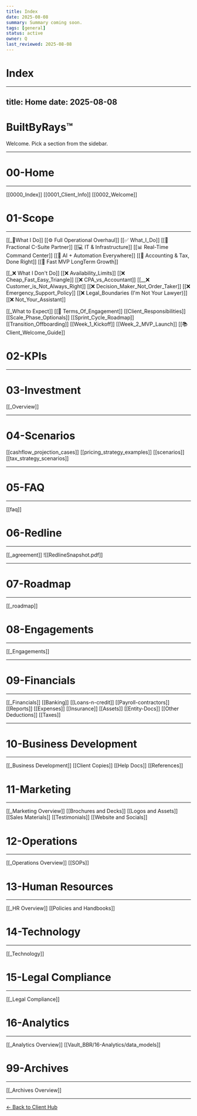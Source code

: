 ```yaml
---
title: Index
date: 2025-08-08
summary: Summary coming soon.
tags: [general]
status: active
owner: Q
last_reviewed: 2025-08-08
---
```

# Index

---
title: Home
date: 2025-08-08
---
# BuiltByRays™
Welcome. Pick a section from the sidebar.


---
# 00-Home
---
[[0000_Index]]
[[0001_Client_Info]]
[[0002_Welcome]]

# 01-Scope
---
[[_🧠What I Do]]
[[⚙️ Full Operational Overhaul]]
[[✅ What_I_Do]]
[[👑 Fractional C-Suite Partner]]
[[💻 IT & Infrastructure]]
[[📊 Real-Time Command Center]]
[[🤖 AI + Automation Everywhere]]
[[🧾 Accounting & Tax, Done Right]]
[[🚀 Fast MVP LongTerm Growth]]

[[_❌ What I Don't Do]]
[[❌ Availability_Limits]]
[[❌ Cheap_Fast_Easy_Triangle]]
[[❌ CPA_vs_Accountant]]
[[__❌ Customer_is_Not_Always_Right]]
[[❌ Decision_Maker_Not_Order_Taker]]
[[❌ Emergency_Support_Policy]]
[[❌ Legal_Boundaries (I'm Not Your Lawyer)]]
[[❌ Not_Your_Assistant]]

[[_What to Expect]]
[[💼 Terms_Of_Engagement]]
[[Client_Responsibilities]]
[[Scale_Phase_Optionals]]
[[Sprint_Cycle_Roadmap]]
[[Transition_Offboarding]]
[[Week_1_Kickoff]]
[[Week_2_MVP_Launch]]
[[📚 Client_Welcome_Guide]]

# 02-KPIs
---


# 03-Investment
[[_Overview]]

---
# 04-Scenarios
[[cashflow_projection_cases]]
[[pricing_strategy_examples]]
[[scenarios]]
[[tax_strategy_scenarios]]

---
# 05-FAQ
---
[[faq]]

# 06-Redline
---
[[_agreement]]
![[RedlineSnapshot.pdf]]


---
# 07-Roadmap
---
[[_roadmap]]


# 08-Engagements
---
[[_Engagements]]

---
# 09-Financials
---
[[_Financials]]
[[Banking]]
[[Loans-n-credit]]
[[Payroll-contractors]]
[[Reports]]
[[Expenses]]
[[Insurance]]
[[Assets]]
[[Entity-Docs]]
[[Other Deductions]]
[[Taxes]]


---
# 10-Business Development
---
[[_Business Development]]
[[Client Copies]]
[[Help Docs]]
[[References]]
# 11-Marketing
---
[[_Marketing Overview]]
[[Brochures and Decks]]
[[Logos and Assets]]
[[Sales Materials]]
[[Testimonials]]
[[Website and Socials]]
# 12-Operations
---
[[_Operations Overview]]
[[SOPs]]
# 13-Human Resources
---
[[_HR Overview]]
[[Policies and Handbooks]]
# 14-Technology
---
[[_Technology]]
# 15-Legal Compliance
---
[[_Legal Compliance]]
# 16-Analytics
---
[[_Analytics Overview]]
[[Vault_BBR/16-Analytics/data_models]]
# 99-Archives
---
[[_Archives Overview]]

---
[← Back to Client Hub](https://www.builtbyrays.com/Client-Vault/portal)
